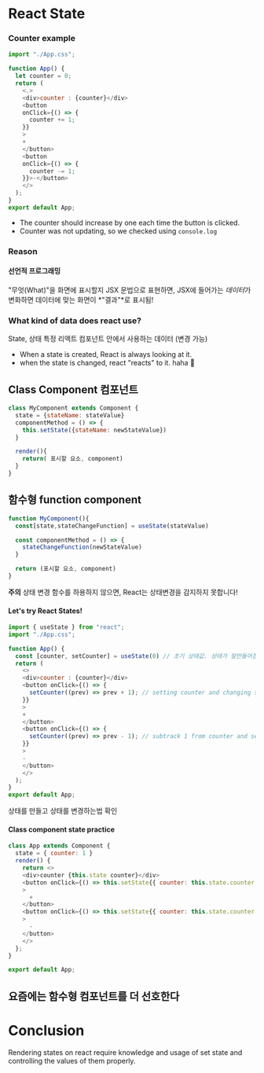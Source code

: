 # React State
### Counter example
```javascript
import "./App.css";

function App() {
  let counter = 0;
  return (
    <.>
    <div>counter : {counter}</div>
    <button
    onClick={() => {
      counter += 1;
    }}
    >
    +
    </button>
    <button
    onClick={() => {
      counter -= 1;
    }}>-</button>
    </>
  );
}
export default App;
```
- The counter should increase by one each time the button is clicked.
- Counter was not updating, so we checked using `console.log` 
### Reason
#### 선언적 프로그래밍 
"무엇(What)"을 화면에 표시할지 JSX 문법으로 표현하면, JSX에 들어가는 *데이터*가 변화하면 데이터에 맞는 화면이 *"결과"*로 표시됨!
### What kind of data does react use? 
State, 상태
특정 리엑트 컴포넌트 안에서 사용하는 데이터 (변경 가능)
- When a state is created, React is always looking at it. 
- when the state is changed, react "reacts" to it. haha 🤣
## Class Component 컴포넌트
```javascript
class MyComponent extends Component {
  state = {stateName: stateValue}
  componentMethod = () => {
    this.setState({stateName: newStateValue})
  }

  render(){
    return( 표시할 요소, component)
  }
}
```
## 함수형 function component
```javascript
function MyComponent(){
  const[state,stateChangeFunction] = useState(stateValue)

  const componentMethod = () => {
    stateChangeFunction(newStateValue)
  }

  return (표시할 요소, component)
}
```
**주의**
상태 변경 함수를 하용하지 않으면, React는 상태변경을 감지하지 못합니다!
#### Let's try React States!
```javascript
import { useState } from "react";
import "./App.css";

function App() {
  const [counter, setCounter] = useState(0) // 초기 상태값. 상태가 잘만들어짐
  return (
    <>
    <div>counter : {counter}</div> 
    <button onClick={() => {
      setCounter((prev) => prev + 1); // setting counter and changing state on button click
    }}
    >
    +
    </button> 
    <button onClick={() => {
      setCounter((prev) => prev - 1); // subtrack 1 from counter and set that to counter state on button click
    }}
    >
    -
    </button>
    </>
  );
}
export default App;
```
상태를 만들고 상태를 변경하는법 확인
#### Class component state practice
```javascript
class App extends Component {
  state = { counter: 1 }
  render() {
    return <>
    <div>counter {this.state counter}</div>
    <button onClick={() => this.setState{{ counter: this.state.counter + 1}}}
    >
      +
    </button>
    <button onClick={() => this.setState{{ counter: this.state.counter - 1 }}}
    >
      -
    </button>
    </>
  };
}

export default App;
```
## 요즘에는 함수형 컴포넌트를 더 선호한다

# Conclusion
Rendering states on react require knowledge and usage of set state and controlling the values of them properly.